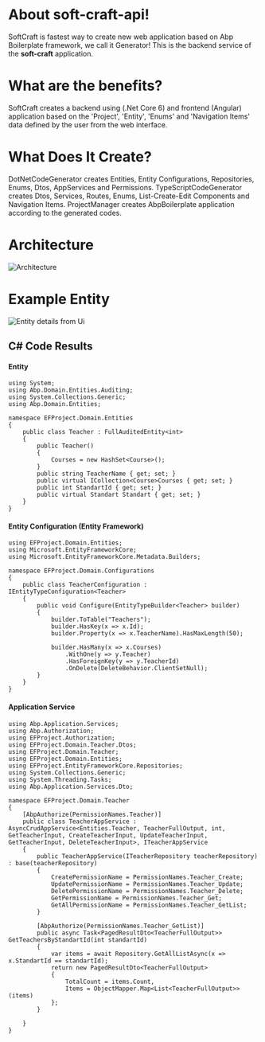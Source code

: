 # About soft-craft-api!

SoftCraft is fastest way to create new web application based on Abp Boilerplate framework, we call it Generator! This is the backend service of the **soft-craft** application.

# What are the benefits?
SoftCraft creates a backend using (.Net Core 6) and frontend (Angular) application based on the 'Project', 'Entity', 'Enums' and 'Navigation Items' data defined by the user from the web interface.

# What Does It Create?
 DotNetCodeGenerator creates Entities, Entity Configurations, Repositories, Enums, Dtos, AppServices and Permissions.
 TypeScriptCodeGenerator creates Dtos, Services, Routes, Enums, List-Create-Edit Components and Navigation Items.
 ProjectManager creates AbpBoilerplate application according to the generated codes.

# Architecture
![Architecture](https://imgkub.com/images/2022/07/28/soft-craft-api.png)

# Example Entity
![Entity details from Ui](https://imgkub.com/images/2022/07/28/teacher-entity.png)

## C# Code Results
#### Entity
    using System;
	using Abp.Domain.Entities.Auditing;
	using System.Collections.Generic;
	using Abp.Domain.Entities;

	namespace EFProject.Domain.Entities
	{
		public class Teacher : FullAuditedEntity<int>
		{
			public Teacher()
			{
				Courses = new HashSet<Course>();
			}
			public string TeacherName { get; set; }
			public virtual ICollection<Course>Courses { get; set; }
			public int StandartId { get; set; }
			public virtual Standart Standart { get; set; }
		}
	}

#### Entity Configuration (Entity Framework)
    using EFProject.Domain.Entities;
    using Microsoft.EntityFrameworkCore;
    using Microsoft.EntityFrameworkCore.Metadata.Builders;
    
    namespace EFProject.Domain.Configurations
    {
    	public class TeacherConfiguration : IEntityTypeConfiguration<Teacher>
    	{
    		public void Configure(EntityTypeBuilder<Teacher> builder)
    		{
    			builder.ToTable("Teachers");
    			builder.HasKey(x => x.Id);
    			builder.Property(x => x.TeacherName).HasMaxLength(50);
    
    			builder.HasMany(x => x.Courses)
    				.WithOne(y => y.Teacher)
    				.HasForeignKey(y => y.TeacherId)
    				.OnDelete(DeleteBehavior.ClientSetNull);
    		}
    	}
    }

#### Application Service
    using Abp.Application.Services;
    using Abp.Authorization;
    using EFProject.Authorization;
    using EFProject.Domain.Teacher.Dtos;
    using EFProject.Domain.Teacher;
    using EFProject.Domain.Entities;
    using EFProject.EntityFrameworkCore.Repositories;
    using System.Collections.Generic;
    using System.Threading.Tasks;
    using Abp.Application.Services.Dto;
    
    namespace EFProject.Domain.Teacher
    {
    	[AbpAuthorize(PermissionNames.Teacher)]
    	public class TeacherAppService : AsyncCrudAppService<Entities.Teacher, TeacherFullOutput, int, GetTeacherInput, CreateTeacherInput, UpdateTeacherInput, GetTeacherInput, DeleteTeacherInput>, ITeacherAppService
    	{
    		public TeacherAppService(ITeacherRepository teacherRepository) : base(teacherRepository)
    		{
    			CreatePermissionName = PermissionNames.Teacher_Create;
    			UpdatePermissionName = PermissionNames.Teacher_Update;
    			DeletePermissionName = PermissionNames.Teacher_Delete;
    			GetPermissionName = PermissionNames.Teacher_Get;
    			GetAllPermissionName = PermissionNames.Teacher_GetList;
    		}
    
    		[AbpAuthorize(PermissionNames.Teacher_GetList)]
    		public async Task<PagedResultDto<TeacherFullOutput>> GetTeachersByStandartId(int standartId)
    		{
    			var items = await Repository.GetAllListAsync(x => x.StandartId == standartId);
    			return new PagedResultDto<TeacherFullOutput>
    			{
    				TotalCount = items.Count,
    				Items = ObjectMapper.Map<List<TeacherFullOutput>>(items)
    			};
    		}
    
    	}
    }



